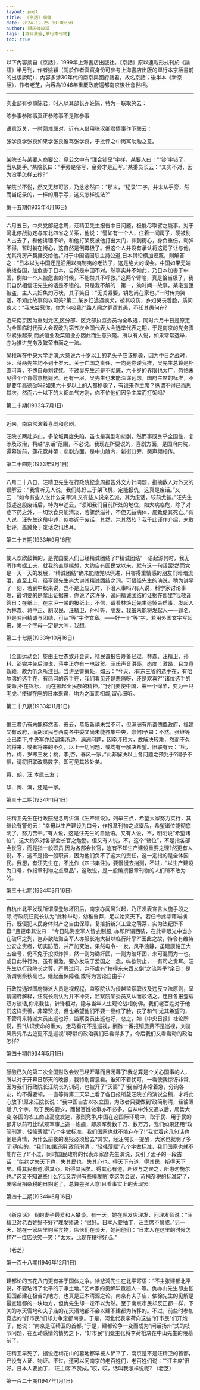 ```yaml
---
layout: post
title: 《京話》摘錄
date: 2024-12-25 00:00:50
author: 銀灰條紋貓
tags: [資料彙編,單行本刊物]
toc: true

---
```


以下內容摘自《京話》，1999年上海書店出版社。《京話》原以連載形式刊於《論語》半月刊，作者姚穎（關於作者真實身份可參考上海書店出版的單行本京話書前的出版說明），內容多涉30年代的南京與國府諸君，故名京話；後半本《新京話》，作者老芝，內容為1946年重慶政府還都南京後社會世相。



***


实业部有参事陈君，时人以其部长亦姓陈，特为一联取笑云：

陈参事参陈事真正参陈事不是陈参事

语意双关，一时颇难属对，近有人借用张汉卿君情事作下联云：

张学良学张良如果学张良谁骂张学良，于批评之中尚寓助勉之意。

***

某院长与某要人商要公，见公文中有“理合钞呈”字样，某要人曰：““钞’字错了，当从提手。”某院长曰：“手旁是俗写，金旁才是正写。”某委员长云：“其实不对，因为没手怎样去抄?”

某院长不悦，然又无辞可驳，乃忿忿然曰：“那末，“纪录’二字，并未从手旁，然而当纪录的，一样的用手写，这又怎样说法?”

第十五期(1933年4月16日)

***

六月五日，中央党部纪念周，汪精卫先生报告中日问题，极能尽取譬之能事。对于河北停战协定与东北四省之关系，他说：“譬如有一个人，住着一间房子，硬被别人占去了，和他讲理不听，和他打架反被他打出大门，摔到街心，身负重伤，动弹不得，暂时躺在街心，这自然是倒霉极了。但这个人并没有承认将这房子让与他，尤其将房产契据交给他。”对于中国请国联主持公道,日本舆论横加诬蔑，则解答之：“日本以为中国还是沿用以夷制夷的老法子，这是绝大的误会。中国如果无端挑拨各国，加危害于日本，自然是中国不对。然事实并不如此，乃日本加害于中国，例如一个人被危害的时候，不能禁其不呼救。”这两个臂喻，真是恰当极了，我们自然相信汪先生的话是不错的。只是我不解的：第一，幼时闻一故事，某宅宝匣被盗，主人夫妇焦灼万状，其子笑日：“无关紧要，钥匙尚在家也。”一时传为笑话，不知此故事何以可笑?第二,某乡妇途遇疯犬，被其咬伤，乡妇哭丧着脸，质问疯犬：“我未尝惹你，你为何咬我?”路人闻之群谓其愚，不知其愚何在?

近来南京因为重划党区,区分部、区党部执监委员均全改选，同时六月十日是原定为全国临时代表大会现改为第五次全国代表大会选举代表之期，于是南京的党务骤然紧张起来,而旅馆业及菜馆业亦因此而生意兴隆。所以有人说，如果常常选举，亦为推进党务及繁荣市面之一法。

吴稚晖在中央大学讲演,大意说六十岁以上的老头子应该枪毙，因为中日之战时，汪、蒋两先生均不到十岁云。关于亡国之责任，一向是你诿我推，吴先生总算是朴直可喜，不愧自命刘姥姥。不过吴先生还是不彻底，六十岁的界限也太广，恐怕未见得个个肯愿意枪毙罢。还有一层，吴先生也未能深谋远虑，国府主席的标准，不是要年高德劭吗?如果六十岁以上的人都枪毙了，有谁来作主席？纵谓不得已而思其次，然而六十以下的大都血气方刚，你不怕他们因争主席而打架吗?

第二十期(1933年7月1日)

***

近来，南京常演着喜剧和悲剧。

汪院长两赴庐山，多伦城再度失陷，虽也是喜剧和悲剧，然而事既关乎全国性，复涉及政治，稍越“京话”范围，不必说。我现在所要说的，喜剧方面，是国府内院，谭墓阶前，莲花竞并蒂；悲剧方面，是中山陵内，新街口旁，哭声频相传。

第二十四期(1933年9月1日)

***

八月二十八日，汪精卫先生在行政院纪念周报告外交方针问题，指摘数人对外交的误解云：“我曾听见人说，我们练好三于架飞机，定能报仇，这真是废话。”又云：“如今有些人说什么亲甲派,又有些人说亲乙派，其为废话，较前尤甚。”汪先生叙述这般废话后，特为申述云，“须知我们目前所处的地位，如大病临危，除了对症下药之外，一切饮食只能清淡，若骤然滋补，不但无益病体，反致促其死亡。”有人说，汪先生这段申述，似亦近于废话，其然，岂其然软？我于此谨作介绍，未敢批评，盖冀免于废话之讯也耳。

第二十五期(1933年9月16日)

***

使人欢欣鼓舞的，是党国要人们已经精诚团结了!“精诚团结”一语起源何时，我无暇作考据工夫，就我的直觉揣想，大约自有国民党以来，就有这一句话罢!然而党是一天一天的发展，“精诚团结”确未能随党以俱进，只害得重情感的朋友们暗暗流泪，直至上月，经亨颐先生尚大讲其精诚团结之词。可惜经先生的演说，稍为讲早了一刻，若到中秋来说，岂不是上应天时，下洽人事吗?有人说，科学家讨论事理，最切要的是拿出证据来，你说了这许多，试问精诚团结的证据在那里?我敬谨答日：在纸上，在京沪一带的报纸上。不信，请看林焕廷先生追悼会启事，发起人为林森、蒋中正、胡汉民、汪精卫、孙科等，朋友，我虽未能将发起人—一题名，但是若问精诚与团结，可从“等“字作文章。——好一个“等”字，若用外国文字写起来，第一个字母一定是大写，我想。

第二十七期(1933年10月16日)

***

（全国运动会）旋由王世杰致开会词，褚民谊报告筹备经过，林森、汪精卫、孙料、邵完冲先后演说，蒋中正亦有一电致贺。汪氏声音洪亮，态度：激昂，且立意新颖，故为听众所注目。当讲至警策处，如云：“今天，:有东三省的选手在，有哈尔滨的选手在，有热河的选手在，我们看见还是悲痛呀，还是欢喜?”“诸位选手的使命,不在锦标， 而在振起全民族的精神。”“我们要使中国，由一个绵羊，变为一只老虎。”使得在座的日本来宾，均为之面面相觑,留心细听。

第二十八期(1933年11月1日)

***

惟王君仍有未能释然者，彼云，恭贺新禧未尝不可，但满洲有所谓傀儡政府，福建又有政府，而胡汉民与西南各中委又尚未能齐集中央，奈何!予曰：不然。张继等业已南下,中央军亦经调集浙边。满洲问题，因牵涉较大，故解决较难，然而不久的将来，或者将来的不久，以上一切问题，或均有一解决希望。旧联有云：“松，竹，梅，岁寒三友；桃，李,杏，春风一家。”此非解决以上各问题之预兆乎?谓予不信，请将旧联改易数字，即可见其妙处矣。

蒋、胡、汪,本属三友；

华、闽、满，还是一家。

第三十二期(1934年1月1日)

***

汪精卫先生在行政院纪念周讲演《生产建设》，列举三点，希望大家努力实行，其结论有警句云：“幸毋以生产建设为口号，作报章刊物之点缀品，希望诸位能彻底明了，努力苦干。”有人说，这是汪先生的自励语。又有人说，不，明明说“希望诸位”，这大约系对各部会长官之勉励。但又有人说，不，这个“诸位”，不是指各部会长官，而是指一般职员,因为各部会长官，岂有不知生产建设重要之理?然更有人说，不，这不是指一般职员，因为他们负不了这大的责任，这一定指的是全体国民。我想，有汪先生在，不比作《四书集注》，要慢慢去揣测，不过，“以生产建设为口号，作报章刊物之点缀品”，这敢说，是一般编撰报章刊物的人们所不敢为的。

第三十七期(1934年3月16日)

***

自杭州北平发现所谓摩登破坏团后，南京亦闻风兴起，乃正发表宣言大施手段之际,行政院汪院长认为“此种举动，幼稚鲁莽，足以始笑天下。若任令此辈藉端横行，既侵犯人民身体财产之自由保障，复摧折新兴工业之萌芽，实为法纪所不容!”且更申其说曰：“今日陆海空军人皆衣制服, 亦即所谓西装，在此辈眼光中当亦在破坏之列，岂非欲陆海空军人亦服长袍大褂以临行阵乎?”因此之故，特令有维持公安之责者，切实防范，并严加究治。果然电令-一发，风平浪静，虽建康路正大五金号，仍不免于投掷炸弹，然一则为锄奸团，一则为破坏团，未可混而为一也。或日此种行为，虽有褊激，要亦发端于爱国之一念，纵欲禁止，一有司之贵耳。汪先生以行政院长之尊，严厉过问，岂不虞有“扶得东来西又倒”之流弊乎?余日：是所谓明察秋毫也，继起而保障者,或将为言论自由乎?

行政院通过国府特派大员巡视规程，监察院认为侵越监察职权及违反立法原则，呈请国府解释，汪院长则认为并不冲突，监察院某委员又从而驳诘之。连日各报登载双方谈话,你来我往，针锋相对，隐与当年人生观论战相仿佛。我们老百姓对于他们这样责善，非常赞成，但也希望他们不要一旦红了脸，丧了和气!尤其希望的，不管将来特派大员出巡也好，监察委员出巡也好，总之，如《中央日报》社论所说，要“认识使命的重大，走马看花不是巡视，酬酢一番报销旅费不是巡视，刘览风景凭吊古迹更不是巡视”啊!静的政治我们已看得多了，今后我们又看看动的政治怎样?

第四十期(1934年5月1日)

***

酝酿已久的第二次全国财政会议已经开幕而且闭幕了!我总算是个关心国事的人，所以对于开幕日那天的晚报，我特别留意看。谁知不着犹可，一看使我惊讶非常,因为我们行政院长汪院长的训词，也被开了“天窗”了!我当时非常着急，分询各友，均不得要领，一直等待第二天早上看了各日报所载汪院长的演说全稿，才将此心放下!原来汪院长说：“我中国自古以农立国，为政者只要做到‘政简刑清，轻徭薄赋’八个字，取于民的要少，而替百姓做事亦不必多。自从中外交通以后，局势大变,各国的农工商业高度发达，激烈竞争,中国在这国际环境中，取于民、用于民的都非以前可比!试观军事上造一炮舰，即须军费数千万、数万万，我们如果还用“政简刑清、轻徭薄赋”八个字做标准，我们国家也就不能存在了!”我觉着这几句话也倒是真情，为什么前夜的晚报必须检去?其实，经汪院长一提醒，大家也就明了多了!确实的，“我们如果还用‘政简刑清’、‘轻徭薄赋”八个字做标准，我们国家也就不能存在了!”不过，同时国民政府的代表邓家彦先生演说，又引了孟子的一段古话：“桀约之失天下也，失其民也，失其心也。得天下有道，得其民，斯得天下矣。得其民有道,得其心，斯得其民矣。得其心有道，所欲与之聚之，所患勿施尔也。”这又不知说些什么?我又弄得有些模糊!所幸这次会议，苛捐杂税的标准定了，废除苛捐杂税的日期定了，总算差强人意!且看事实上的表现罢!

第四十三期(1934年6月16日）

***

《新京话》
我的妻子最爱和人攀谈。有一天，她在理发店理发，问理发师说：“汪精卫对老百姓好不好?”理发师说：“很好。日本人要抽丁，汪主席不赞成。”另一天，她在一家店里购买食物，店伙们在谈天，她问他们：“日本人在这里的时候怎样?”一位店伙笑一笑：“太太，比现在糟得好点。”

（老芝）

第一百十八期(1946年12月1日)

***

建都论的五花八门更有甚于国体之争。徐悲鸿先生在北平寄语：“不主张建都北平说，不要玷污了北平的于净土地。”艺术家的见解毕竟超人一等。仇亦山先生却主张把国都建在极苦的地方，也真是正本清源之论。南京有夫子庙，依徐先生的见解是最宜建都的一块地方，但仇先生却一定不以为然。至于南京市民却反正都一样，下关的冰天雪地和夫子庙的花天酒地都不会以建不建都为转移的。不过，前些时参加竞选的“好市民”们却力争定都南京。于是，河北代表李荷向这些“好市民”们开炮了，他说：“南京是汪精卫的首都。”于是，建都论争一变而成为“闲话扬州”式的枝节问题，在互动感情的情势之下，“好市民”们竟主张将李荷枪决在中山先生的陵墓前了。

汪精卫早死了，据说连梅花山的墓地都早被人铲平了，南京是不是汪精卫的首都，已没有人证、物证。不过，还可以问南京的老百姓们，老百姓们说：““汪主席’很好。日本人要抽丁，‘汪主席’不赞成。”哎，哎，话叫我怎样说呢? 
（老芝）

第一百二十期(1947年1月1日)



